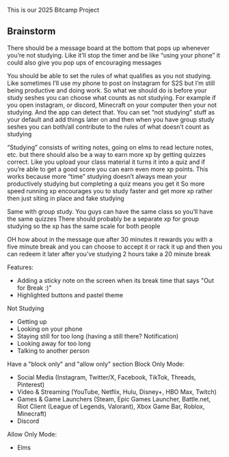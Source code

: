 This is our 2025 Bitcamp Project

## Brainstorm

There should be a message board at the bottom that pops up whenever you’re not studying. Like it’ll stop the timer and be like “using your phone” it could also give you pop ups of encouraging messages

You should be able to set the rules of what qualifies as you not studying. Like sometimes I’ll use my phone to post on Instagram for S2S but I’m still being productive and doing work. So what we should do is before your study seshes you can choose what counts as not studying. For example if you open instagram, or discord, Minecraft on your computer then your not studying. And the app can detect that. You can set “not studying” stuff as your default and add things later on and then when you have group study seshes you can both/all contribute to the rules of what doesn’t count as studying

“Studying” consists of writing notes, going on elms to read lecture notes, etc. but there should also be a way to earn more xp by getting quizzes correct. Like you upload your class material it turns it into a quiz and if you’re able to get a good score you can earn even more xp points. This works because more “time” studying doesn’t always mean your productively studying but completing a quiz means you get it
So more speed running xp encourages you to study faster and get more xp rather then just siting in place and fake studying 

Same with group study. You guys can have the same class so you’ll have the same quizzes
There should probably be a separate xp for group studying so the xp has the same scale for both people

OH how about in the message que after 30 minutes it rewards you with a five minute break and you can choose to accept it or rack it up and then you can redeem it later after you’ve studying 2 hours take a 20 minute break

Features:
 - Adding a sticky note on the screen when its break time that says "Out for Break :)"
 - Highlighted buttons and pastel theme

Not Studying
 - Getting up
 - Looking on your phone
 - Staying still for too long (having a still there? Notification)
 - Looking away for too long
 - Talking to another person

Have a "block only" and "allow only" section
Block Only Mode: 
 - Social Media (Instagram, Twitter/X, Facebook, TikTok, Threads, Pinterest)
 - Video & Streaming (YouTube, Netflix, Hulu, Disney+, HBO Max, Twitch)
 - Games & Game Launchers (Steam, Epic Games Launcher, Battle.net, Riot Client (League of Legends, Valorant), Xbox Game Bar, Roblox, Minecraft)
 - Discord

Allow Only Mode: 
 - Elms
